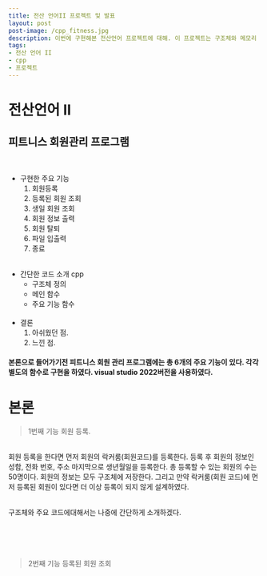 ```yaml
---
title: 전산 언어II 프로젝트 및 발표
layout: post
post-image: /cpp_fitness.jpg
description: 이번에 구현해본 전산언어 프로젝트에 대해. 이 프로젝트는 구조체와 메모리 동적할당, 파일 입출력등의 기능등을 사용하였다. 
tags:
- 전산 언어 II
- cpp
- 프로젝트
---
```


# 전산언어 II 
## 피트니스 회원관리 프로그램



<br>

- 구현한 주요 기능
  1. 회원등록
  2. 등록된 회원 조회
  3. 생일 회원 조회 
  4. 회원 정보 출력 
  5. 회원 탈퇴 
  6. 파일 입출력
  7. 종료
<br><br>

[//]: # (|제목|내용| 비고  |)
[//]: # (|---|----|-----| )
[//]: # (|송우진|21살| 인제대 |)

- 간단한 코드 소개 cpp 
  - 구조체 정의
  - 메인 함수
  - 주요 기능 함수
<br><br>
- 결론 
  1. 아쉬웠던 점.
  2. 느낀 점.


#### 본론으로 들어가기전 피트니스 회원 관리 프로그램에는 총 6개의 주요 기능이 있다. 각각 별도의 함수로 구현을 하였다. visual studio 2022버전을 사용하였다.
# 본론

 
>1번째 기능 회원 등록.

<br>
회원 등록을 한다면 먼저 회원의 락커룸(회원코드)를 등록한다. 등록 후 회원의 정보인 성함, 전화 번호, 주소 마지막으로 생년월일을 등록한다.
총 등록할 수 있는 회원의 수는 50명이다. 회원의 정보는 모두 구조체에 저장한다.  그리고 만약 락커룸(회원 코드)에 먼저 등록된 회원이 있다면 더 이상 등록이 되지 않게 설계하였다.
<br><br>

구조체와 주요 코드에대해서는 나중에 간단하게 소개하겠다.
<br><br><br><br><br>

>2번째 기능 등록된 회원 조회



